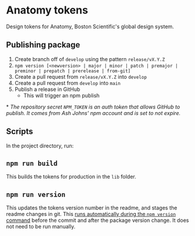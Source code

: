 # Anatomy tokens

Design tokens for Anatomy, Boston Scientific's global design system.

## Publishing package

1. Create branch off of `develop` using the pattern `release/vX.Y.Z`
2. `npm version [<newversion> | major | minor | patch | premajor | preminor | prepatch | prerelease | from-git]`
3. Create a pull request from `release/vX.Y.Z` into `develop`
4. Create a pull request from `develop` into `main`
5. Publish a release in GitHub
   - This will trigger an npm publish

\* _The repository secret `NPM_TOKEN` is an auth token that allows GitHub to publish. It comes from Ash Johns' npm account and is set to not expire._

## Scripts

In the project directory, run:

## `npm run build`

This builds the tokens for production in the `lib` folder.

## `npm run version`

This updates the tokens version number in the readme, and stages the readme changes in git. This [runs automatically during the `npm version` command](https://docs.npmjs.com/cli/v7/commands/npm-version#description) before the commit and after the package version change. It does not need to be run manually.
